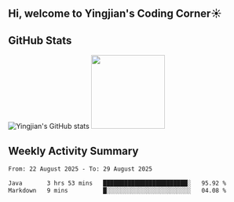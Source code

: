 ## Hi, welcome to Yingjian's Coding Corner☀️

## GitHub Stats
![Yingjian's GitHub stats](https://github-readme-stats.vercel.app/api?username=BigBigBai&show_icons=true&hide=stars,issues&hide_border=true&theme=merko&bg_color=00000000)
<img height="150em" src="https://github-readme-stats.vercel.app/api/top-langs/?username=BigBigBai&layout=compact&hide_border=true&theme=merko&bg_color=00000000"/>

## Weekly Activity Summary

<!--START_SECTION:waka-->

```txt
From: 22 August 2025 - To: 29 August 2025

Java       3 hrs 53 mins   ████████████████████████░   95.92 %
Markdown   9 mins          █░░░░░░░░░░░░░░░░░░░░░░░░   04.08 %
```

<!--END_SECTION:waka-->


